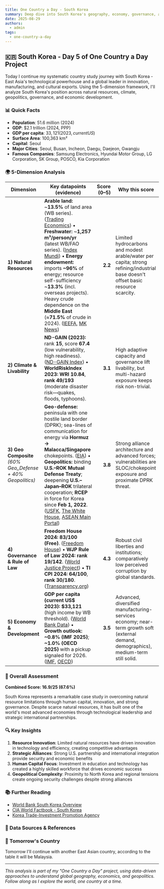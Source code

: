 ```yaml
---
title: One Country a Day - South Korea
summary: Deep dive into South Korea's geography, economy, governance, and strategic position using the 5-dimension framework
date: 2025-08-29
authors:
  - admin
tags:
  - one-country-a-day
---
```


## 🇰🇷 South Korea - Day 5 of One Country a Day Project

Today I continue my systematic country study journey with South Korea - East Asia's technological powerhouse and a global leader in innovation, manufacturing, and cultural exports. Using the 5-dimension framework, I'll analyze South Korea's position across natural resources, climate, geopolitics, governance, and economic development.

### 📊 Quick Facts
- **Population**: 51.6 million (2024)
- **GDP**: $2.1 trillion (2024, PPP)
- **GDP per capita**: $33,121 (2023, current US$)
- **Surface Area**: 100,363 km²
- **Capital**: Seoul
- **Major Cities**: Seoul, Busan, Incheon, Daegu, Daejeon, Gwangju
- **Famous Companies**: Samsung Electronics, Hyundai Motor Group, LG Corporation, SK Group, POSCO, Kia Corporation

### 🌍 5-Dimension Analysis

| Dimension                                                   | Key datapoints (evidence)                                                                                                                                                                                                                                                                                                                                                                                                               | Score (0–5) | Why this score                                                                                                                        |
| ----------------------------------------------------------- | ------------------------------------------------------------------------------------------------------------------------------------------------------------------------------------------------------------------------------------------------------------------------------------------------------------------------------------------------------------------------------------------------------------------------------------------------------------------------------------------------------- | ----------: | ------------------------------------------------------------------------------------------------------------------------------------- |
| **1) Natural Resources**                                    | **Arable land:** \~**13.5%** of land area (WB series). ([Trading Economics][1]) • **Freshwater:** \~**1,257 m³/person/yr** (latest WB/FAO series). ([Index Mundi][2]) • **Energy endowment:** imports **\~96%** of energy; resource self-sufficiency \~**13.3%** (incl. overseas projects). Heavy crude dependence on the **Middle East** (≈**71.5%** of crude in 2024). ([IEEFA][3], [MK News][4]) |     **2.2** | Limited hydrocarbons and modest arable/water per capita; strong refining/industrial base doesn't offset basic resource scarcity.      |
| **2) Climate & Livability**                                 | **ND-GAIN (2023):** rank **15**, score **67.4** (low vulnerability, high readiness). ([ND-GAIN Index][5]) • **WorldRiskIndex 2023:** **WRI 10.84**, **rank 49/193** (moderate disaster risk—quakes, floods, typhoons).                                                                                                                                                                              |     **3.1** | High adaptive capacity and governance lift livability, but multi-hazard exposure keeps risk non-trivial.                              |
| **3) Geo Composite** *(60% Geo\_Defense + 40% Geopolitics)* | **Geo-defense:** peninsula with one hostile land border (DPRK); sea-lines of communication for energy via **Hormuz → Malacca/Singapore** chokepoints. ([EIA][6]) • **Geopolitics:** binding **U.S.–ROK Mutual Defense Treaty**; deepening **U.S.–Japan–ROK** trilateral cooperation; **RCEP** in force for Korea since **Feb 1, 2022**. ([USFK][7], [The White House][8], [ASEAN Main Portal][9])   |     **3.8** | Strong alliance architecture and advanced forces; vulnerabilities are SLOC/chokepoint exposure and proximate DPRK threat.             |
| **4) Governance & Rule of Law**                             | **Freedom House 2024:** **83/100 (Free)**. ([Freedom House][10]) • **WJP Rule of Law 2024:** **rank 19/142**. ([World Justice Project][11]) • **TI CPI 2024:** **64/100**, **rank 30/180**. ([Transparency.org][12])                                                                                                                                                                                |     **4.3** | Robust civil liberties and institutions; comparatively low perceived corruption by global standards.                                  |
| **5) Economy & Development**                                | **GDP per capita (current US\$ 2023):** **\$33,121** (high income by WB threshold). ([World Bank Data][13]) • **Growth outlook:** **\~0.8% (IMF 2025)**; **\~1.0% (OECD 2025)** with a pickup signaled for 2026. ([IMF][14], [OECD][15])                                                                                                                                                            |     **3.5** | Advanced, diversified manufacturing-services economy; near-term growth soft (external demand, demographics), medium-term still solid.        |

### 🎯 Overall Assessment

**Combined Score: 16.9/25 (67.6%)**

South Korea represents a remarkable case study in overcoming natural resource limitations through human capital, innovation, and strong governance. Despite scarce natural resources, it has built one of the world's most advanced economies through technological leadership and strategic international partnerships.

### 🔍 Key Insights

1. **Resource Innovation**: Limited natural resources have driven innovation in technology and efficiency, creating competitive advantages
2. **Strategic Alliances**: Strong U.S. partnership and international integration provide security and economic benefits
3. **Human Capital Focus**: Investment in education and technology has created a highly skilled workforce that drives economic success
4. **Geopolitical Complexity**: Proximity to North Korea and regional tensions create ongoing security challenges despite strong alliances

### 📚 Further Reading

- [World Bank South Korea Overview](https://www.worldbank.org/en/country/korea)
- [CIA World Factbook - South Korea](https://www.cia.gov/the-world-factbook/countries/korea-south/)
- [Korea Trade-Investment Promotion Agency](https://www.kotra.or.kr/)

### 🔗 Data Sources & References

[1]: https://tradingeconomics.com/south-korea/arable-land-percent-of-land-area-wb-data.html?utm_source=chatgpt.com "South Korea - Arable Land (% Of Land Area) - 2025 Data ..."
[2]: https://www.indexmundi.com/facts/korea/indicator/ER.H2O.INTR.PC?utm_source=chatgpt.com "Korea - Renewable internal freshwater resources per ..."
[3]: https://ieefa.org/sites/default/files/2024-03/Final_South%20Korea%27s%20Power%20Trilemma_Mar24_0321.pdf?utm_source=chatgpt.com "South Korea's Power Trilemma"
[4]: https://www.mk.co.kr/en/economy/11354061?utm_source=chatgpt.com "While imports of Unirana crude oil increased last year ..."
[5]: https://gain-new.crc.nd.edu/country/republic-of-korea?utm_source=chatgpt.com "Republic of Korea"
[6]: https://www.eia.gov/todayinenergy/detail.php?id=65504?utm_source=chatgpt.com "Amid regional conflict, the Strait of Hormuz remains critical ..."
[7]: https://www.usfk.mil/portals/105/documents/sofa/h_mutual%20defense%20treaty_1953.pdf?utm_source=chatgpt.com "Mutual Defense Treaty Between the United States and the ..."
[8]: https://bidenwhitehouse.archives.gov/briefing-room/statements-releases/2023/08/18/the-spirit-of-camp-david-joint-statement-of-japan-the-republic-of-korea-and-the-united-states/?utm_source=chatgpt.com "The Spirit of Camp David: Joint Statement of Japan, ..."
[9]: https://asean.org/rcep-agreement-enters-into-force/?utm_source=chatgpt.com "RCEP Agreement enters into force"
[10]: https://freedomhouse.org/country/south-korea/freedom-world/2024?utm_source=chatgpt.com "South Korea: Freedom in the World 2024 Country Report | Freedom House"
[11]: https://worldjusticeproject.org/rule-of-law-index/country/2024/Korea%2C%20Rep./?utm_source=chatgpt.com "WJP Rule of Law Index | Korea, Rep. Insights"
[12]: https://www.transparency.org/en/countries/south-korea?utm_source=chatgpt.com "South Korea"
[13]: https://data.worldbank.org/country/korea-rep?utm_source=chatgpt.com "Korea, Rep. | Data"
[14]: https://www.imf.org/en/Countries/KOR?utm_source=chatgpt.com "Republic of Korea and the IMF"
[15]: https://www.oecd.org/en/publications/2025/06/oecd-economic-outlook-volume-2025-issue-1_1fd979a8/full-report/korea_0e33c21e.html?utm_source=chatgpt.com "OECD Economic Outlook, Volume 2025 Issue 1: Korea"

### 🚀 Tomorrow's Country

Tomorrow I'll continue with another East Asian country, according to the table it will be Malaysia.

---

*This analysis is part of my "One Country a Day" project, using data-driven approaches to understand global geography, economics, and geopolitics. Follow along as I explore the world, one country at a time.*
